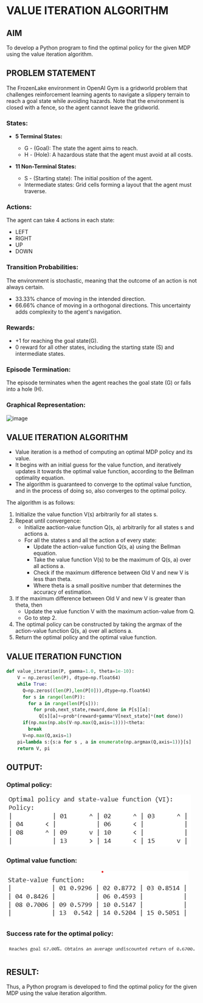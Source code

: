 # VALUE ITERATION ALGORITHM

## AIM
To develop a Python program to find the optimal policy for the given MDP using the value iteration algorithm.

## PROBLEM STATEMENT
The FrozenLake environment in OpenAI Gym is a gridworld problem that challenges reinforcement learning agents to navigate a slippery terrain to reach a goal state while avoiding hazards. Note that the environment is closed with a fence, so the agent cannot leave the gridworld.

### States:
* **5 Terminal States:**
    * G - (Goal): The state the agent aims to reach.
    * H - (Hole): A hazardous state that the agent must avoid at all costs.

* **11 Non-Terminal States:**
    * S - (Starting state): The initial position of the agent.
    * Intermediate states: Grid cells forming a layout that the agent must traverse.

### Actions:
The agent can take 4 actions in each state:

* LEFT
* RIGHT
* UP
* DOWN

### Transition Probabilities:
The environment is stochastic, meaning that the outcome of an action is not always certain.

* 33.33% chance of moving in the intended direction.
* 66.66% chance of moving in a orthogonal directions.
This uncertainty adds complexity to the agent's navigation.

### Rewards:

* +1 for reaching the goal state(G).
* 0 reward for all other states, including the starting state (S) and intermediate states.

### Episode Termination:
The episode terminates when the agent reaches the goal state (G) or falls into a hole (H).

### Graphical Representation:
![image](https://github.com/Aashima02/rl-value-iteration/assets/93427086/2ef0a5f7-4c17-4366-82d1-364dd6fe79a4)



## VALUE ITERATION ALGORITHM
* Value iteration is a method of computing an optimal MDP policy and its value.
* It begins with an initial guess for the value function, and iteratively updates it towards the optimal value function, according to the Bellman optimality equation.
* The algorithm is guaranteed to converge to the optimal value function, and in the process of doing so, also converges to the optimal policy.

The algorithm is as follows:

1. Initialize the value function V(s) arbitrarily for all states s.
2. Repeat until convergence:
    * Initialize aaction-value function Q(s, a) arbitrarily for all states s and actions a.
    * For all the states s and all the action a of every state:
        * Update the action-value function Q(s, a) using the Bellman equation.
        * Take the value function V(s) to be the maximum of Q(s, a) over all actions a.
        * Check if the maximum difference between Old V and new V is less than theta.
        * Where theta is a small positive number that determines the accuracy of estimation.
3. If the maximum difference between Old V and new V is greater than theta, then
    * Update the value function V with the maximum action-value from Q.
    * Go to step 2.
4. The optimal policy can be constructed by taking the argmax of the action-value function Q(s, a) over all actions a.
5. Return the optimal policy and the optimal value function.

## VALUE ITERATION FUNCTION
```python
def value_iteration(P, gamma=1.0, theta=1e-10):
    V = np.zeros(len(P), dtype=np.float64)
    while True:
      Q=np.zeros((len(P),len(P[0])),dtype=np.float64)
      for s in range(len(P)):
        for a in range(len(P[s])):
          for prob,next_state,reward,done in P[s][a]:
            Q[s][a]+=prob*(reward+gamma*V[next_state]*(not done))
      if(np.max(np.abs(V-np.max(Q,axis=1))))<theta:
        break
      V=np.max(Q,axis=1)
    pi=lambda s:{s:a for s , a in enumerate(np.argmax(Q,axis=1))}[s]
    return V, pi
```
## OUTPUT:
### Optimal policy:
![](https://github.com/RanjithD18/rl-value-iteration/blob/main/1.png)
### Optimal value function:
![](https://github.com/RanjithD18/rl-value-iteration/blob/main/2.png)
### Success rate for the optimal policy:
![](https://github.com/RanjithD18/rl-value-iteration/blob/main/3.png)
## RESULT:
Thus, a Python program is developed to find the optimal policy for the given MDP using the value iteration algorithm.
